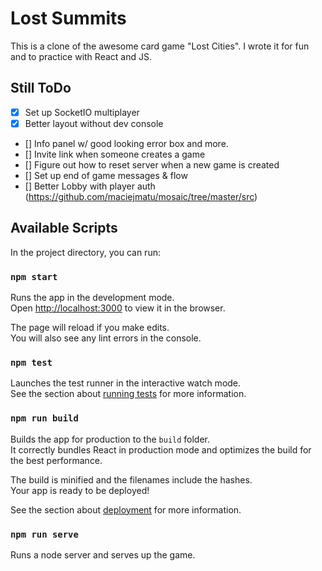 # Lost Summits

This is a clone of the awesome card game "Lost Cities". I wrote it for fun and to practice with React and JS.

## Still ToDo

- [x] Set up SocketIO multiplayer
- [x] Better layout without dev console
- [] Info panel w/ good looking error box and more.
- [] Invite link when someone creates a game
- [] Figure out how to reset server when a new game is created
- [] Set up end of game messages & flow
- [] Better Lobby with player auth (https://github.com/maciejmatu/mosaic/tree/master/src)

## Available Scripts

In the project directory, you can run:

### `npm start`

Runs the app in the development mode.<br />
Open [http://localhost:3000](http://localhost:3000) to view it in the browser.

The page will reload if you make edits.<br />
You will also see any lint errors in the console.

### `npm test`

Launches the test runner in the interactive watch mode.<br />
See the section about [running tests](https://facebook.github.io/create-react-app/docs/running-tests) for more information.

### `npm run build`

Builds the app for production to the `build` folder.<br />
It correctly bundles React in production mode and optimizes the build for the best performance.

The build is minified and the filenames include the hashes.<br />
Your app is ready to be deployed!

See the section about [deployment](https://facebook.github.io/create-react-app/docs/deployment) for more information.

### `npm run serve`

Runs a node server and serves up the game.
